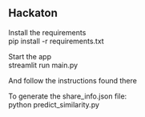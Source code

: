## Hackaton

Install the requirements  
pip install -r requirements.txt  


Start the app  
streamlit run main.py  

And follow the instructions found there

To generate the share_info.json file:  
python predict_similarity.py